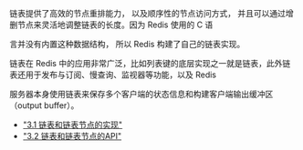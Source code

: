 链表提供了高效的节点重排能力， 以及顺序性的节点访问方式， 并且可以通过增删节点来灵活地调整链表的长度。因为 Redis 使用的 C 语

言并没有内置这种数据结构， 所以 Redis 构建了自己的链表实现。

链表在 Redis 中的应用非常广泛，比如列表键的底层实现之一就是链表，此外链表还用于发布与订阅、慢查询、监视器等功能，以及 Redis

 服务器本身使用链表来保存多个客户端的状态信息和构建客户端输出缓冲区（output buffer）。

* ["3.1 链表和链表节点的实现"](siyuan://blocks/20220314205227-mwb5zvw)
* ["3.2 链表和链表节点的API"](siyuan://blocks/20220314210615-ybn0vqy)

